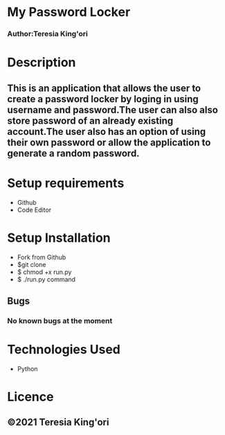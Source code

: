 # My Password Locker
### Author:Teresia King'ori

# Description

## This is an application that allows the user to create a password locker by loging in using username and password.The user can also also store password of an already existing account.The user also has an option of using their own password or allow the application to generate a random password.

# Setup requirements
 - Github
 - Code Editor

# Setup Installation

* Fork from Github
* $git clone 
* $ chmod +x run.py
* $ ./run.py command

## Bugs
### No known bugs at the moment

# Technologies Used
 * Python 
# Licence
## &copy;2021 Teresia King'ori 
